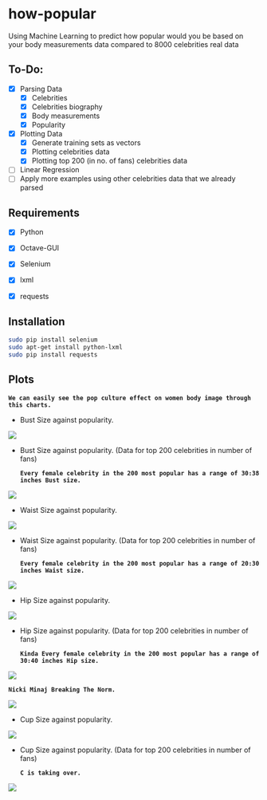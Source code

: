 # how-popular
Using Machine Learning to predict how popular would you be based on your body measurements data compared to 8000 celebrities real data

## To-Do:

- [x] Parsing Data
  - [x] Celebrities
  - [x] Celebrities biography
  - [x] Body measurements
  - [x] Popularity
- [x] Plotting Data
  - [x] Generate training sets as vectors
  - [x] Plotting celebrities data
  - [x] Plotting top 200 (in no. of fans) celebrities data
- [ ] Linear Regression
- [ ] Apply more examples using other celebrities data that we already parsed

## Requirements
- [x] Python
- [x] Octave-GUI
- [x] Selenium
- [x] lxml
- [x] requests


## Installation

  ```bash
  sudo pip install selenium
  sudo apt-get install python-lxml
  sudo pip install requests
  ```

## Plots 
  **`We can easily see the pop culture effect on women body image through this charts.`** 

- Bust Size against popularity.
<img src="/Assets/bust.png">

- Bust Size against popularity. (Data for top 200 celebrities in number of fans)

  **`Every female celebrity in the 200 most popular has a range of 30:38 inches Bust size.`** 

<img src="/Assets/bust200.png">

- Waist Size against popularity.
<img src="/Assets/waist.png">

- Waist Size against popularity. (Data for top 200 celebrities in number of fans)

  **`Every female celebrity in the 200 most popular has a range of 20:30 inches Waist size.`** 

<img src="/Assets/waist200.png">

- Hip Size against popularity.
<img src="/Assets/hip.png">

- Hip Size against popularity. (Data for top 200 celebrities in number of fans)

  **`Kinda Every female celebrity in the 200 most popular has a range of 30:40 inches Hip size.`** 

<img src="/Assets/hip200.png">

  **`Nicki Minaj Breaking The Norm.`** 

<img src="/Assets/nicki.png">

- Cup Size against popularity.
<img src="/Assets/cup.png">

- Cup Size against popularity. (Data for top 200 celebrities in number of fans)

  **`C is taking over.`** 

<img src="/Assets/cup200.png">
